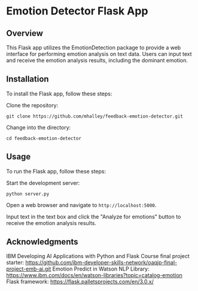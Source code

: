 # Emotion Detector Flask App

## Overview
This Flask app utilizes the EmotionDetection package to provide a web interface for performing emotion analysis on text data. Users can input text and receive the emotion analysis results, including the dominant emotion.

## Installation
To install the Flask app, follow these steps:

Clone the repository:
```
git clone https://github.com/mhalley/feedback-emotion-detector.git
```

Change into the directory:
```
cd feedback-emotion-detector
```

## Usage
To run the Flask app, follow these steps:

Start the development server:
```
python server.py
```

Open a web browser and navigate to `http://localhost:5000`.

Input text in the text box and click the "Analyze for emotions" button to receive the emotion analysis results.

## Acknowledgments
IBM Developing AI Applications with Python and Flask Course final project starter: https://github.com/ibm-developer-skills-network/oaqjp-final-project-emb-ai.git
Emotion Predict in Watson NLP Library: https://www.ibm.com/docs/en/watson-libraries?topic=catalog-emotion
Flask framework: https://flask.palletsprojects.com/en/3.0.x/
